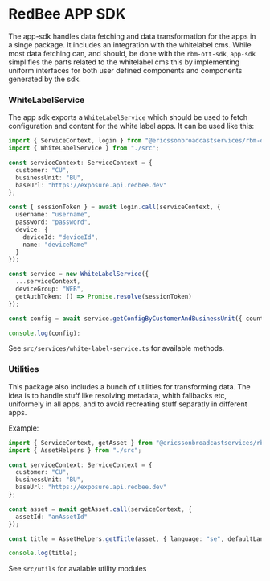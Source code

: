 # RedBee APP SDK
The app-sdk handles data fetching and data transformation for the apps in a singe package. It includes an integration with the whitelabel cms. While most data fetching can, and should, be done with the `rbm-ott-sdk`, `app-sdk` simplifies the parts related to the whitelabel cms this by implementing uniform interfaces for both user defined components and components generated by the sdk.

### WhiteLabelService
The app sdk exports a `WhiteLabelService` which should be used to fetch configuration and content for the white label apps.
It can be used like this:

```typescript
import { ServiceContext, login } from "@ericssonbroadcastservices/rbm-ott-sdk";
import { WhiteLabelService } from "./src";

const serviceContext: ServiceContext = {
  customer: "CU",
  businessUnit: "BU",
  baseUrl: "https://exposure.api.redbee.dev"
};

const { sessionToken } = await login.call(serviceContext, {
  username: "username",
  password: "password",
  device: {
    deviceId: "deviceId",
    name: "deviceName"
  }
});

const service = new WhiteLabelService({
  ...serviceContext,
  deviceGroup: "WEB",
  getAuthToken: () => Promise.resolve(sessionToken)
});

const config = await service.getConfigByCustomerAndBusinessUnit({ countryCode: "SE" });

console.log(config);

```

See `src/services/white-label-service.ts` for available methods.

### Utilities
This package also includes a bunch of utilities for transforming data. The idea is to handle stuff like resolving metadata, whith fallbacks etc, uniformely in all apps, and to avoid recreating stuff separatly in different apps.

Example:

```typescript
import { ServiceContext, getAsset } from "@ericssonbroadcastservices/rbm-ott-sdk";
import { AssetHelpers } from "./src";

const serviceContext: ServiceContext = {
  customer: "CU",
  businessUnit: "BU",
  baseUrl: "https://exposure.api.redbee.dev"
};

const asset = await getAsset.call(serviceContext, {
  assetId: "anAssetId"
});

const title = AssetHelpers.getTitle(asset, { language: "se", defaultLanguage: "en" });

console.log(title);

```

See `src/utils` for avalable utility modules